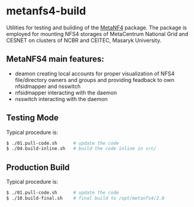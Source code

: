 # metanfs4-build
Utilities for testing and buliding of the [MetaNF4](https://github.com/kulhanek/metanfs4) package. The package is employed for mounting NFS4 storages of MetaCentrum National Grid and CESNET on clusters of NCBR and CEITEC, Masaryk University.

## MetaNFS4 main features:
* deamon creating local accounts for proper visualization of NFS4 file/directory owners and groups and providing feadback to own nfsidmapper and nsswitch
* nfsidmapper interacting with the daemon
* nsswitch interacting with the daemon

## Testing Mode
Typical procedure is:
```bash
$ ./01.pull-code.sh      # update the code
$ ./04.build-inline.sh   # build the code inline in src/
```
## Production Build
Typical procedure is:
```bash
$ ./01.pull-code.sh      # update the code
$ ./10.build-final.sh    # final build to /opt/metanfs4/2.0
```

